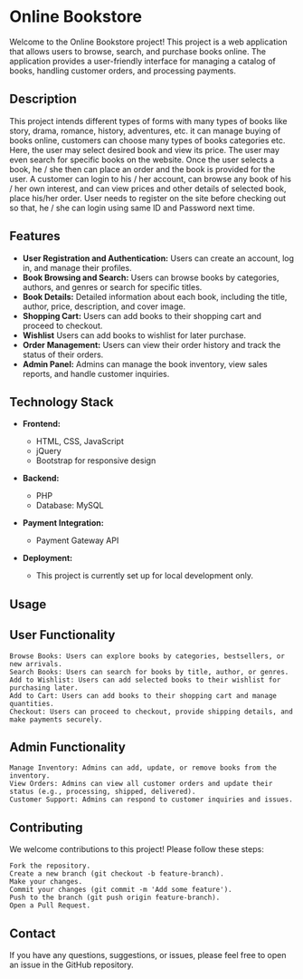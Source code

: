 # Online Bookstore

Welcome to the Online Bookstore project! This project is a web application that allows users to browse, search, and purchase books online. The application provides a user-friendly interface for managing a catalog of books, handling customer orders, and processing payments.

## Description
This project intends different types of forms with many types of books like story, drama, romance, history, adventures, etc. it can manage buying of books online, customers can choose many types of books categories etc. Here, the user may select desired book and view its price. The user may even search for specific books on the website. Once the user selects a book, he / she then can place an order and the book is provided for the user.
A customer can login to his / her account, can browse any book of his / her own interest, and can view prices and other details of selected book, place his/her order. User needs to register on the site before checking out so that, he / she can login using same ID and Password next time.

## Features

- **User Registration and Authentication:** Users can create an account, log in, and manage their profiles.
- **Book Browsing and Search:** Users can browse books by categories, authors, and genres or search for specific titles.
- **Book Details:** Detailed information about each book, including the title, author, price, description, and cover image.
- **Shopping Cart:** Users can add books to their shopping cart and proceed to checkout.
- **Wishlist** Users can add books to wishlist for later purchase.
- **Order Management:** Users can view their order history and track the status of their orders.
- **Admin Panel:** Admins can manage the book inventory, view sales reports, and handle customer inquiries.

## Technology Stack

- **Frontend:**
  - HTML, CSS, JavaScript
  - jQuery
  - Bootstrap for responsive design

- **Backend:**
  - PHP
  - Database: MySQL

- **Payment Integration:**
  - Payment Gateway API

- **Deployment:**
  - This project is currently set up for local development only.

## Usage
## User Functionality

    Browse Books: Users can explore books by categories, bestsellers, or new arrivals.
    Search Books: Users can search for books by title, author, or genres.
    Add to Wishlist: Users can add selected books to their wishlist for purchasing later.
    Add to Cart: Users can add books to their shopping cart and manage quantities.
    Checkout: Users can proceed to checkout, provide shipping details, and make payments securely.

## Admin Functionality

    Manage Inventory: Admins can add, update, or remove books from the inventory.
    View Orders: Admins can view all customer orders and update their status (e.g., processing, shipped, delivered).
    Customer Support: Admins can respond to customer inquiries and issues.

## Contributing
We welcome contributions to this project! Please follow these steps:

    Fork the repository.
    Create a new branch (git checkout -b feature-branch).
    Make your changes.
    Commit your changes (git commit -m 'Add some feature').
    Push to the branch (git push origin feature-branch).
    Open a Pull Request.

## Contact
If you have any questions, suggestions, or issues, please feel free to open an issue in the GitHub repository.
